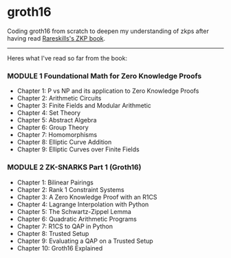 # groth16
Coding groth16 from scratch to deepen my understanding of zkps after having read [Rareskills's ZKP book](https://www.rareskills.io/zk-book).

---
Heres what I've read so far from the book:

### MODULE 1 Foundational Math for Zero Knowledge Proofs
- Chapter 1: P vs NP and its application to Zero Knowledge Proofs
- Chapter 2: Arithmetic Circuits
- Chapter 3: Finite Fields and Modular Arithmetic
- Chapter 4: Set Theory
- Chapter 5: Abstract Algebra
- Chapter 6: Group Theory
- Chapter 7: Homomorphisms
- Chapter 8: Elliptic Curve Addition
- Chapter 9: Elliptic Curves over Finite Fields
### MODULE 2 ZK-SNARKS Part 1 (Groth16)
- Chapter 1: Bilinear Pairings
- Chapter 2: Rank 1 Constraint Systems
- Chapter 3: A Zero Knowledge Proof with an R1CS
- Chapter 4: Lagrange Interpolation with Python
- Chapter 5: The Schwartz-Zippel Lemma
- Chapter 6: Quadratic Arithmetic Programs
- Chapter 7: R1CS to QAP in Python
- Chapter 8: Trusted Setup
- Chapter 9: Evaluating a QAP on a Trusted Setup
- Chapter 10: Groth16 Explained
